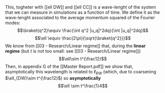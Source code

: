 This, togheter with [[ell DW]] and [[ell CC]] is a wave-lenght of the system that we can measure in simulations as a function of time.
We define it as the wave-lenght associated to the average momentum squared of the Fourier modes:
$$\braket{q^2}\equiv \frac{\int q^2 |u_q|^2dq}{\int |u_q|^2dq}$$
$$\ell \equiv \frac{2\pi}{\sqrt{\braket{q^2}}}$$
We know from [[03 - Research/Linear regime]] that, during the **linear regime** (but $t$ is not too small: see [[03 - Research/Linear regime]])
$$\ell\sim t^{\frac12}$$
Then, in appendix G of the [[Master Report.pdf]] we show that, asymptotically this wavelength is related to $\ell_{ÐW}$ (which, due to coarsening $\ell_{DW}\sim t^{\frac12}$)  so **asymptotically**
$$\ell \sim t^\frac{1}4$$